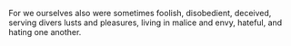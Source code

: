 For we ourselves also were sometimes foolish, disobedient, deceived, serving divers lusts and pleasures, living in malice and envy, hateful, and hating one another.
